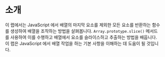 # 소개

이 랩에서는 JavaScript 에서 배열의 마지막 요소를 제외한 모든 요소를 반환하는 함수를 생성하여 배열을 조작하는 방법을 살펴봅니다. `Array.prototype.slice()` 메서드를 사용하여 이를 수행하고 배열에서 요소를 슬라이스하고 추출하는 방법을 배웁니다. 이 랩은 JavaScript 에서 배열 작업을 하는 기본 사항을 이해하는 데 도움이 될 것입니다.
